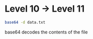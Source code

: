 # Level 10 → Level 11  

```bash
base64 -d data.txt
```

base64 decodes the contents of the file  




